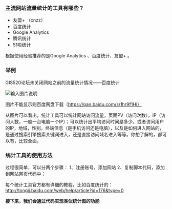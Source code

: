 ### 主流网站流量统计的工具有哪些？

- 友盟+ （cnzz）
- 百度统计
- Google Analytics
- 腾讯统计
- 51啦统计

根据使用经验推荐的是Google Analytics 、百度统计、友盟+ 。



### 举例

GIS520论坛未关闭网站之前的流量统计情况——百度统计

![输入图片说明](https://thumbnail0.baidupcs.com/thumbnail/3057e0493f3466728e8bbd178cc331da?fid=370944660-250528-156748016150198&time=1508500800&rt=pr&sign=FDTAER-DCb740ccc5511e5e8fedcff06b081203-Dnobctbe3BCVApQ1NFY8Q2JuZy8%3d&expires=8h&chkbd=0&chkv=0&dp-logid=6792100701158821684&dp-callid=0&size=c1366_u768&quality=90&vuk=370944660&ft=image "在这里输入图片标题")

图片不能显示则百度网盘下载（https://pan.baidu.com/s/1hr9f1Hi）

从图片可以看出，统计工具可以统计网站访问流量，页面PV（访问次数），IP（访问人数，一般一台电脑一个IP）；可以统计出平均访问时间是多少。或者访问用户的IP，地域，性别，终端信息（是手机访问还是电脑），以及是如何进入网站的，是通过搜索引擎搜索关键词进入，还是直接访问域名进入等等。你想了解的，都可以有，比较全面。

### 统计工具的使用方法

过程很简单，可以分两个步骤：
1、注册账号，添加网站
2、复制脚本代码，添加到网站网页代码中；

每个统计工具官方都有详细的教程，比如百度统计的：http://tongji.baidu.com/web/help/article?id=176&type=0



 **接下来，我们会通过代码实现类似统计图的功能** 
